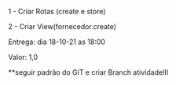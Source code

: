 1 - Criar Rotas (create e store) 

2 - Criar View(fornecedor.create)

Entrega: dia 18-10-21 as 18:00

Valor: 1,0 

**seguir padrão do GiT e criar  Branch atividadeIII